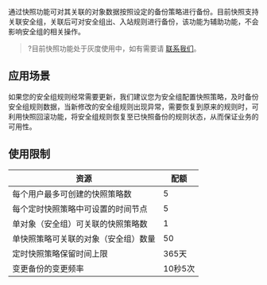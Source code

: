 通过快照功能可对其关联的对象数据按照设定的备份策略进行备份。目前快照支持关联安全组，关联后可对安全组出、入站规则进行备份，该功能为辅助功能，不会影响安全组的相关操作。
>?目前快照功能处于灰度使用中，如有需要请 [联系我们](https://cloud.tencent.com/online-service)。
>

## 应用场景
如果您的安全组规则经常需要更新，我们建议您为安全组配置快照策略，及时备份安全组规则数据，当新修改的安全组规则出现异常，需要恢复到原来的规则时，可利用快照回滚功能，将安全组规则恢复至已快照备份的规则状态，从而保证业务的可用性。

## 使用限制
| 资源 | 配额 |
| ------ | ------ |
| 每个用户最多可创建的快照策略数 | 5 |
| 每个定时快照策略中可设置的时间节点 | 5 |
| 单对象（安全组）可关联的快照策略数 | 1|
| 单快照策略可关联的对象（安全组）数量 | 50 |
| 定时快照策略保留时间上限 | 365天|
| 变更备份的变更频率| 10秒5次 |
